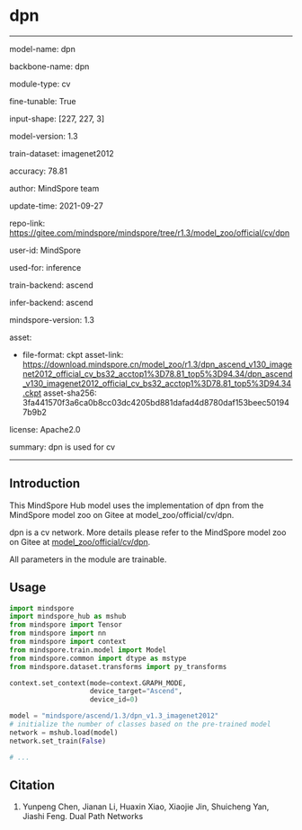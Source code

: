 # dpn

---

model-name: dpn

backbone-name: dpn

module-type: cv

fine-tunable: True

input-shape: [227, 227, 3]

model-version: 1.3

train-dataset: imagenet2012

accuracy: 78.81

author: MindSpore team

update-time: 2021-09-27

repo-link: <https://gitee.com/mindspore/mindspore/tree/r1.3/model_zoo/official/cv/dpn>

user-id: MindSpore

used-for: inference

train-backend: ascend

infer-backend: ascend

mindspore-version: 1.3

asset:

-
    file-format: ckpt
    asset-link: <https://download.mindspore.cn/model_zoo/r1.3/dpn_ascend_v130_imagenet2012_official_cv_bs32_acctop1%3D78.81_top5%3D94.34/dpn_ascend_v130_imagenet2012_official_cv_bs32_acctop1%3D78.81_top5%3D94.34.ckpt>
    asset-sha256: 3fa441570f3a6ca0b8cc03dc4205bd881dafad4d8780daf153beec501947b9b2

license: Apache2.0

summary: dpn is used for cv

---

## Introduction

This MindSpore Hub model uses the implementation of dpn from the MindSpore model zoo on Gitee at model_zoo/official/cv/dpn.

dpn is a cv network. More details please refer to the MindSpore model zoo on Gitee at [model_zoo/official/cv/dpn](https://gitee.com/mindspore/mindspore/blob/r1.3/model_zoo/official/cv/dpn/README.md).

All parameters in the module are trainable.

## Usage

```python
import mindspore
import mindspore_hub as mshub
from mindspore import Tensor
from mindspore import nn
from mindspore import context
from mindspore.train.model import Model
from mindspore.common import dtype as mstype
from mindspore.dataset.transforms import py_transforms

context.set_context(mode=context.GRAPH_MODE,
                    device_target="Ascend",
                    device_id=0)

model = "mindspore/ascend/1.3/dpn_v1.3_imagenet2012"
# initialize the number of classes based on the pre-trained model
network = mshub.load(model)
network.set_train(False)

# ...
```

## Citation

1. Yunpeng Chen, Jianan Li, Huaxin Xiao, Xiaojie Jin, Shuicheng Yan, Jiashi Feng. Dual Path Networks
